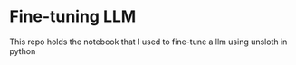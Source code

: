# Fine-tuning LLM
This repo holds the notebook that I used to fine-tune a llm using unsloth in python
